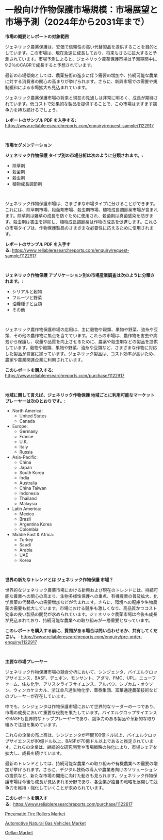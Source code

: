 <p><h1>一般向け作物保護市場規模：市場展望と市場予測（2024年から2031年まで）</h1></p><p><strong>市場の概要とレポートの対象範囲</strong></p>
<p><p>ジェネリック農薬保護は、安価で信頼性の高い代替製品を提供することを目的としています。この市場は、現在急速に成長しており、将来もさらに拡大すると予測されています。市場予測によると、ジェネリック農薬保護市場は予測期間中に9.2％のCAGRで成長すると予想されています。</p><p>最新の市場傾向としては、農薬技術の進歩に伴う需要の増加や、持続可能な農業に対する消費者の関心の高まりが挙げられます。さらに、新興市場での需要や規制緩和による市場拡大も見込まれています。</p><p>ジェネリック農薬保護市場の将来と現在の見通しは非常に明るく、成長が期待されています。低コストで効果的な製品を提供することで、この市場はますます競争力を持ち続けるでしょう。</p></p>
<p><strong>レポートのサンプル PDF を入手する:</strong> <a href="https://www.reliableresearchreports.com/enquiry/request-sample/1122917">https://www.reliableresearchreports.com/enquiry/request-sample/1122917</a></p>
<p>&nbsp;</p>
<p><strong>市場セグメンテーション</strong></p>
<p><strong>ジェネリック作物保護 タイプ別の市場分析は次のように分類されます。:</strong></p>
<p><ul><li>除草剤</li><li>殺菌剤</li><li>殺虫剤</li><li>植物成長調節剤</li></ul></p>
<p>&nbsp;</p>
<p><p>ジェネリック作物保護市場は、さまざまな市場タイプに分けることができます。これには、除草剤市場、殺菌剤市場、殺虫剤市場、植物成長調節薬市場が含まれます。除草剤は雑草の成長を防ぐために使用され、殺菌剤は真菌感染を防ぎます。殺虫剤は害虫を排除し、植物成長調節薬は作物の成長を促進します。これらの市場タイプは、作物保護製品のさまざまな必要性に応えるために使用されます。</p></p>
<p><strong>レポートのサンプル PDF を入手する:</strong>&nbsp;<a href="https://www.reliableresearchreports.com/enquiry/request-sample/1122917">https://www.reliableresearchreports.com/enquiry/request-sample/1122917</a></p>
<p>&nbsp;</p>
<p><strong> ジェネリック作物保護 アプリケーション別の市場産業調査は次のように分類されます。:</strong></p>
<p><ul><li>シリアルと穀物</li><li>フルーツと野菜</li><li>油糧種子と豆類</li><li>その他</li></ul></p>
<p>&nbsp;</p>
<p><p>ジェネリック農作物保護市場の応用は、主に穀物や穀類、果物や野菜、油糸や豆類、その他の農作物に焦点を当てています。これらの市場は、農作物を害虫や病気から保護し、収量や品質を向上させるために、農薬や殺虫剤などの製品を提供しています。穀物や穀類、果物や野菜、油糸や豆類など、さまざまな作物に対応した製品が豊富に揃っています。ジェネリック製品は、コスト効率が高いため、農家や農業関連企業に利用されています。</p></p>
<p><strong>このレポートを購入する:</strong>&nbsp; <a href="https://www.reliableresearchreports.com/purchase/1122917">https://www.reliableresearchreports.com/purchase/1122917</a></p>
<p>&nbsp;</p>
<p><strong>地域に関して言えば、ジェネリック作物保護 地域ごとに利用可能なマーケットプレーヤーは次のとおりです。:</strong></p>
<p><ul>
    <li>
        North America:
        <ul>
            <li>United States</li>
            <li>Canada</li>
        </ul>
    </li>
    <li>
        Europe:
        <ul>
            <li>Germany</li>
            <li>France</li>
            <li>U.K.</li>
            <li>Italy</li>
            <li>Russia</li>
        </ul>
    </li>
    <li>
        Asia-Pacific:
        <ul>
            <li>China</li>
            <li>Japan</li>
            <li>South Korea</li>
            <li>India</li>
            <li>Australia</li>
            <li>China Taiwan</li>
            <li>Indonesia</li>
            <li>Thailand</li>
            <li>Malaysia</li>
        </ul>
    </li>
    <li>
        Latin America:
        <ul>
            <li>Mexico</li>
            <li>Brazil</li>
            <li>Argentina Korea</li>
            <li>Colombia</li>
        </ul>
    </li>
    <li>
        Middle East & Africa:
        <ul>
            <li>Turkey</li>
            <li>Saudi</li>
            <li>Arabia</li>
            <li>UAE</li>
            <li>Korea</li>
        </ul>
    </li>
    </ul></p>
<p>&nbsp;</p>
<p><strong>世界の新たなトレンドとは ジェネリック作物保護 市場？</strong></p>
<p><p>世界的なジェネリック農薬市場における新興および現在のトレンドには、持続可能な農業への関心の高まり、生物多様性保護への重点、有機農業の普及拡大、化学農薬の代替品への需要増加などが含まれます。さらに、環境への配慮や生物農薬の需要も拡大しています。市場における競争も激しくなり、高品質かつコスト効率の良い製品の開発が求められています。ジェネリック農薬市場は今後も成長が見込まれており、持続可能な農業への取り組みが一層重要となっています。</p></p>
<p><strong>このレポートを購入する前に、質問がある場合は問い合わせるか、共有してください。</strong>- <a href="https://www.reliableresearchreports.com/enquiry/pre-order-enquiry/1122917">https://www.reliableresearchreports.com/enquiry/pre-order-enquiry/1122917</a></p>
<p>&nbsp;</p>
<p><strong>主要な市場プレーヤー</strong></p>
<p><p>ジェネリック作物保護市場の競合分析において、シンジェンタ、バイエルクロップサイエンス、BASF、デュポン、モンサント、アダマ、FMC、UPL、ニューファーム、住友化学、アリスタライフサイエンス、アルバウ、シプカム・オクソン、ウィンカケミカル、浙江金凡達生物化学、華泰集団、富華通達農薬技術などのプレーヤーが存在しています。</p><p>中でも、シンジェンタは作物保護市場において世界的なリーダーの一つであり、市場の成長において重要な役割を果たしています。バイエルクロップサイエンスやBASFも世界的なトッププレーヤーであり、競争力のある製品や革新的な取り組みで注目を集めています。</p><p>これらの企業の売上高は、シンジェンタが年間100億ドル以上、バイエルクロップサイエンスが80億ドル以上、BASFが70億ドル以上であると推定されています。これらの企業は、継続的な研究開発や市場戦略の強化により、市場シェアを拡大し、成長を続けています。</p><p>最新のトレンドとしては、持続可能な農業への取り組みや有機農業への需要の増加が挙げられます。さらに、デジタル技術の導入や農業者向けのソリューションの提供など、新たな市場の開拓に向けた動きも見られます。ジェネリック作物保護市場は今後も成長が見込まれる分野であり、各企業が独自の戦略を展開して競争力を維持・強化していくことが求められています。</p></p>
<p><strong>このレポートを購入する:</strong>&nbsp;&nbsp;<a href="https://www.reliableresearchreports.com/purchase/1122917">https://www.reliableresearchreports.com/purchase/1122917</a></p>
<p><p><a href="https://view.publitas.com/reportprime-1/pneumatic-tire-rollers-market-analysis-and-market-size-global-industry-overview-market-segmentation-and-forecast-2023-to-2030/">Pneumatic Tire Rollers Market</a></p><p><a href="https://view.publitas.com/reportprime-1/automotive-natural-gas-vehicles-market-size-growth-outlook-from-2023-to-2030-projecting-at-markets-trends-analysis-by-application-regional-outlook-and-revenue/">Automotive Natural Gas Vehicles Market</a></p><p><a href="https://github.com/Sinjinluong3e0awx2m195k76/Market-Research-Report-List-1/blob/main/gellan-market.md">Gellan Market</a></p></p>